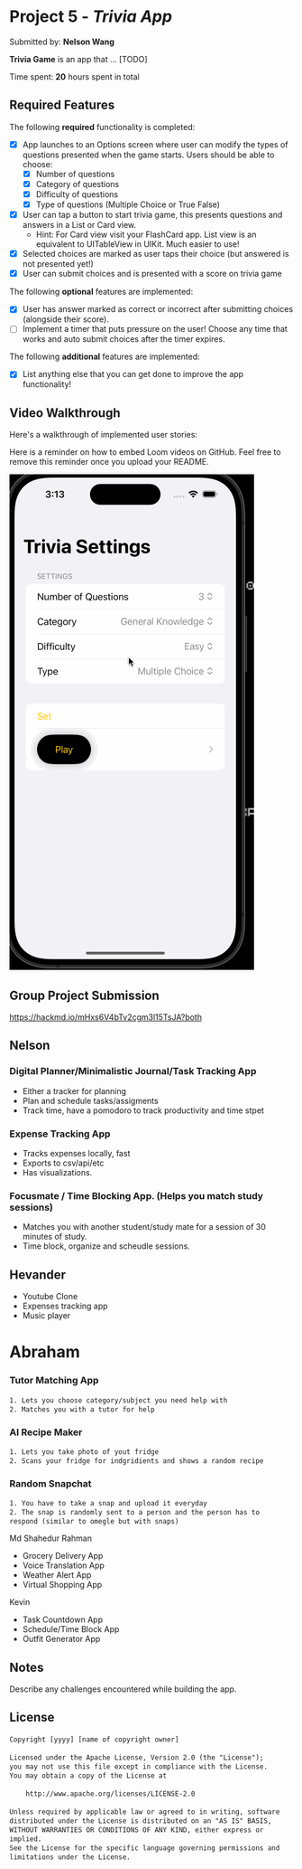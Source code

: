 # Project 5 - *Trivia App*

Submitted by: **Nelson Wang**

**Trivia Game** is an app that ... [TODO] 

Time spent: **20** hours spent in total

## Required Features

The following **required** functionality is completed:

- [x] App launches to an Options screen where user can modify the types of questions presented when the game starts. Users should be able to choose:
  - [x] Number of questions
  - [x] Category of questions
  - [x] Difficulty of questions
  - [x] Type of questions (Multiple Choice or True False)
- [x] User can tap a button to start trivia game, this presents questions and answers in a List or Card view.
  - Hint: For Card view visit your FlashCard app. List view is an equivalent to UITableView in UIKit. Much easier to use!
- [x] Selected choices are marked as user taps their choice (but answered is not presented yet!)
- [x] User can submit choices and is presented with a score on trivia game
 
The following **optional** features are implemented:

- [x] User has answer marked as correct or incorrect after submitting choices (alongside their score).
- [ ] Implement a timer that puts pressure on the user! Choose any time that works and auto submit choices after the timer expires. 

The following **additional** features are implemented:

- [x] List anything else that you can get done to improve the app functionality!

## Video Walkthrough

Here's a walkthrough of implemented user stories:

Here is a reminder on how to embed Loom videos on GitHub. Feel free to remove this reminder once you upload your README. 

![Guide](./triviademo.gif)

## Group Project Submission

https://hackmd.io/mHxs6V4bTv2cgm3l15TsJA?both

## Nelson

### Digital Planner/Minimalistic Journal/Task Tracking App
- Either a tracker for planning
- Plan and schedule tasks/assigments
- Track time, have a pomodoro to track productivity and time stpet


### Expense Tracking App
- Tracks expenses locally, fast
- Exports to csv/api/etc
- Has visualizations.

### Focusmate / Time Blocking App. (Helps you match study sessions)
- Matches you with another student/study mate for a session of 30 minutes of study.
- Time block, organize and scheudle sessions.


## Hevander

- Youtube Clone
- Expenses tracking app
- Music player


# Abraham
### Tutor Matching App
    1. Lets you choose category/subject you need help with
    2. Matches you with a tutor for help
### AI Recipe Maker
    1. Lets you take photo of yout fridge
    2. Scans your fridge for indgridients and shows a random recipe
### Random Snapchat
    1. You have to take a snap and upload it everyday
    2. The snap is randomly sent to a person and the person has to 
    respond (similar to omegle but with snaps)


Md Shahedur Rahman
- Grocery Delivery App
- Voice Translation App
- Weather Alert App
- Virtual Shopping App

Kevin
- Task Countdown App
- Schedule/Time Block App
- Outfit Generator App


## Notes

Describe any challenges encountered while building the app.

## License

    Copyright [yyyy] [name of copyright owner]

    Licensed under the Apache License, Version 2.0 (the "License");
    you may not use this file except in compliance with the License.
    You may obtain a copy of the License at

        http://www.apache.org/licenses/LICENSE-2.0

    Unless required by applicable law or agreed to in writing, software
    distributed under the License is distributed on an "AS IS" BASIS,
    WITHOUT WARRANTIES OR CONDITIONS OF ANY KIND, either express or implied.
    See the License for the specific language governing permissions and
    limitations under the License.

